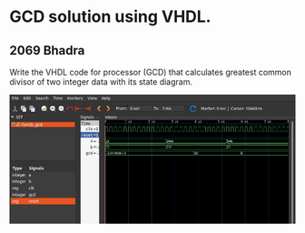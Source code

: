 
<h1>GCD solution using VHDL.</h1>
<h2>2069 Bhadra</h2>
<p>Write the VHDL code for processor (GCD) that calculates greatest common divisor of two integer data with its state diagram.</p>
<img src="./GCD.jpg" alt="GCD for two numbers." />

